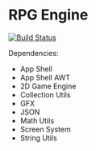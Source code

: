 # RPG Engine
[![Build Status](https://travis-ci.org/Androbin/RPG-Engine.svg?branch=master)](https://travis-ci.org/Androbin/RPG-Engine)

Dependencies:
 - App Shell
 - App Shell AWT
 - 2D Game Engine
 - Collection Utils
 - GFX
 - JSON
 - Math Utils
 - Screen System
 - String Utils